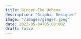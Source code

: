 ```yaml
---
title: Ginger-Eke Uchena
description: "Graphic Designer"
image: "/images/ginger.jpeg"
date: 2022-05-04T05:00:00Z
draft: false
---
```

